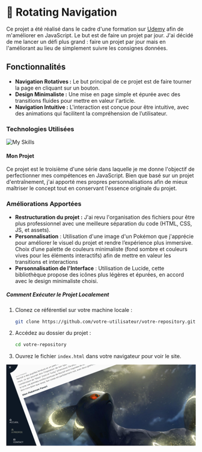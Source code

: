 # :flower_playing_cards: Rotating Navigation

Ce projet a été réalisé dans le cadre d'une formation sur [Udemy](https://www.udemy.com/course/50-projects-50-days/) afin de m'améliorer en JavaScript. Le but est de faire un projet par jour. J'ai décidé de me lancer un défi plus grand : faire un projet par jour mais en l'améliorant au lieu de simplement suivre les consignes données.

## Fonctionnalités

- **Navigation Rotatives :** Le but principal de ce projet est de faire tourner la page en cliquant sur un bouton.
- **Design Minimaliste :** Une mise en page simple et épurée avec des transitions fluides pour mettre en valeur l'article.
- **Navigation Intuitive :** L'interaction est conçue pour être intuitive, avec des animations qui facilitent la compréhension de l’utilisateur.

### Technologies Utilisées

![My Skills](https://skillicons.dev/icons?i=html,css,js)

#### Mon Projet

Ce projet est le troisième d'une série dans laquelle je me donne l'objectif de perfectionner mes compétences en JavaScript. Bien que basé sur un projet d'entraînement, j'ai apporté mes propres personnalisations afin de mieux maîtriser le concept tout en conservant l'essence originale du projet.

### Améliorations Apportées

- **Restructuration du projet :** J'ai revu l'organisation des fichiers pour être plus professionnel avec une meilleure séparation du code (HTML, CSS, JS, et assets).
- **Personnalisation** : Utilisation d'une image d'un Pokémon que j'apprécie pour améliorer le visuel du projet et rendre l’expérience plus immersive. Choix d’une palette de couleurs minimaliste (fond sombre et couleurs vives pour les éléments interactifs) afin de mettre en valeur les transitions et interactions
- **Personnalisation de l'Interface** : Utilisation de Lucide, cette bibliothèque propose des icônes plus légères et épurées, en accord avec le design minimaliste choisi​.

##### Comment Exécuter le Projet Localement

1. Clonez ce référentiel sur votre machine locale :
   ```bash
   git clone https://github.com/votre-utilisateur/votre-repository.git
   ```
2. Accédez au dossier du projet :
   ```bash
   cd votre-repository
   ```
3. Ouvrez le fichier `index.html` dans votre navigateur pour voir le site.

![Scren1](Capture.png)
